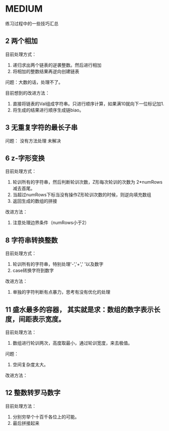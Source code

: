 # MEDIUM

练习过程中的一些技巧汇总

## 2 两个相加

目前处理方式：

1. 递归求出两个链表的逆袭整数。然后进行相加
2. 将相加的整数结果再逆向创建链表

问题：大数的话，处理不了。

目前想到的改进方法：

1. 直接将链表的Val组成字符串。只进行顺序计算，如果满10就向下一位标记加1.
2. 将生成的结果进行顺序生成链biao。

## 3 无重复字符的最长子串

问题： 没有方法处理 未解决

## 6 z-字形变换

目前处理方式：

1. 轮训所有的字符串，然后判断轮训次数，Z形每次轮训的次数为 2*numRows减去首尾。
2. 当超过numRows下标当没有操作Z形轮训次数的时候，则逆向填充数组
3. 返回生成的数组的拼接

改进方法：

1. 注意处理边界条件（numRows小于2）

## 8 字符串转换整数

目前处理方式：

1. 轮训所有的字符串，特别处理'-','+',' '以及数字
2. case转换字符到数字

改进方法：

1. 单独的字符判断有点暴力，思考有没有优化的处理

## 11 盛水最多的容器， 其实就是求：数组的数字表示长度，间距表示宽度。

目前处理方法：

1. 数组进行轮训两次，高度取最小，通过轮训宽度，来去极值。

问题：

1. 空间复杂度太大。

改进方法：

## 12 整数转罗马数字

目前处理方法：

1. 分别穷举个十百千各位上的可能。
2. 最后拼接起来
